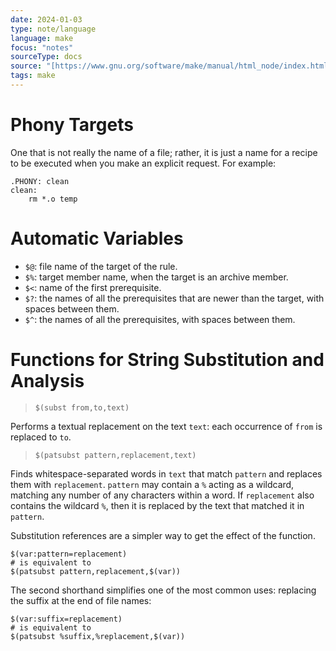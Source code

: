 ```yaml
---
date: 2024-01-03
type: note/language
language: make
focus: "notes"
sourceType: docs
source: "[https://www.gnu.org/software/make/manual/html_node/index.html](https://www.gnu.org/software/make/manual/html_node/index.html)"
tags: make
---
```


# Phony Targets

One that is not really the name of a file; rather, it is just a name for a recipe to be executed when you make an explicit request. For example:

```make
.PHONY: clean
clean: 
    rm *.o temp
```

# Automatic Variables

- `$@`: file name of the target of the rule.
- `$%`: target member name, when the target is an archive member.
- `$<`: name of the first prerequisite.
- `$?`: the names of all the prerequisites that are newer than the target, with spaces between them.
- `$^`: the names of all the prerequisites, with spaces between them.

# Functions for String Substitution and Analysis

> `$(subst from,to,text)`

Performs a textual replacement on the text `text`: each occurrence of `from` is replaced to `to`.

> `$(patsubst pattern,replacement,text)`

Finds whitespace-separated words in `text` that match `pattern` and replaces them with `replacement`. `pattern` may contain a `%` acting as a wildcard, matching any number of any characters within a word. If `replacement` also contains the wildcard `%`, then it is replaced by the text that matched it in `pattern`. 

Substitution references are a simpler way to get the effect of the function. 

```make
$(var:pattern=replacement)
# is equivalent to
$(patsubst pattern,replacement,$(var))
```

The second shorthand simplifies one of the most common uses: replacing the suffix at the end of file names:

```make
$(var:suffix=replacement)
# is equivalent to
$(patsubst %suffix,%replacement,$(var))
```